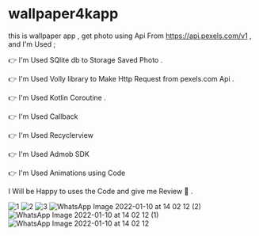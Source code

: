 
# wallpaper4kapp

this is wallpaper app , get photo using Api From https://api.pexels.com/v1 , and I'm Used ; 

👉 I'm Used SQlite db to Storage Saved Photo .

👉 I'm Used Volly library to Make Http Request from pexels.com Api .

👉 I'm Used Kotlin Coroutine . 

👉 I'm Used Callback 

👉 I'm Used Recyclerview

👉 I'm Used Admob SDK 

👉 I'm Used Animations using Code 


I Will be Happy to uses the Code and give me Review 🙏 .



![1](https://user-images.githubusercontent.com/78668490/148763026-607babbe-6fca-4973-a315-5118583b4b8e.jpeg)
![2](https://user-images.githubusercontent.com/78668490/148763029-6e1de8f6-4c25-4a94-9239-ee2016cb8672.jpeg)
![3](https://user-images.githubusercontent.com/78668490/148763032-a2de56e7-3da8-4655-a04e-ea373e12e9cb.jpeg)
![WhatsApp Image 2022-01-10 at 14 02 12 (2)](https://user-images.githubusercontent.com/78668490/148763034-a9bf6b13-48e3-4f64-a153-662b0c373005.jpeg)
![WhatsApp Image 2022-01-10 at 14 02 12 (1)](https://user-images.githubusercontent.com/78668490/148763036-462fb497-786d-438a-a2a8-282106744355.jpeg)
![WhatsApp Image 2022-01-10 at 14 02 12](https://user-images.githubusercontent.com/78668490/148763038-78ffb33c-b395-4b6e-be86-5bb9a7ec6b07.jpeg)
